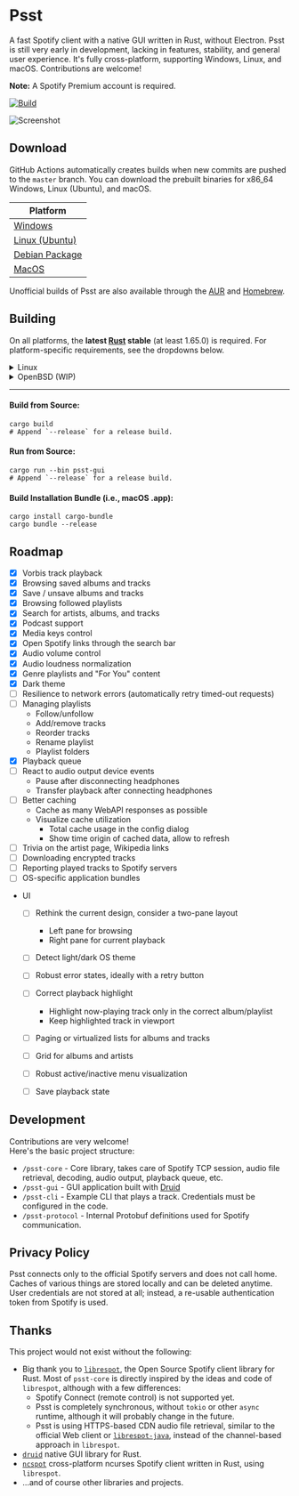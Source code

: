 # Psst

A fast Spotify client with a native GUI written in Rust, without Electron.
Psst is still very early in development, lacking in features, stability, and general user experience.
It's fully cross-platform, supporting Windows, Linux, and macOS.
Contributions are welcome!

**Note:** A Spotify Premium account is required.

[![Build](https://github.com/jpochyla/psst/actions/workflows/build.yml/badge.svg)](https://github.com/jpochyla/psst/actions)

![Screenshot](./psst-gui/assets/screenshot.png)



## Download

GitHub Actions automatically creates builds when new commits are pushed to the `master` branch.
You can download the prebuilt binaries for x86_64 Windows, Linux (Ubuntu), and macOS.

| Platform |
|----------|
| [Windows](https://nightly.link/jpochyla/psst/workflows/build/master/Psst.exe.zip) |
| [Linux (Ubuntu)](https://nightly.link/jpochyla/psst/workflows/build/master/psst-gui.zip) |
| [Debian Package](https://nightly.link/jpochyla/psst/workflows/build/master/psst-deb.zip) |
| [MacOS](https://nightly.link/jpochyla/psst/workflows/build/master/Psst.dmg.zip) |

Unofficial builds of Psst are also available through the [AUR](https://aur.archlinux.org/packages/psst-git) and [Homebrew](https://formulae.brew.sh/cask/psst).


## Building

On all platforms, the **latest [Rust](https://rustup.rs/) stable** (at least 1.65.0) is required.
For platform-specific requirements, see the dropdowns below.

<details>
<summary>Linux</summary>

Our user-interface library, Druid, has two possible backends on Linux: GTK and pure X11, with a Wayland backend in the works.
The default Linux backend is GTK.
Before building on Linux, make sure the required dependencies are installed.

#### Debian/Ubuntu:

```shell
sudo apt-get install libssl-dev libgtk-3-dev libcairo2-dev libasound2-dev
```

#### RHEL/Fedora:

```shell
sudo dnf install openssl-devel gtk3-devel cairo-devel alsa-lib-devel
```
</details>

<details>
<summary>OpenBSD (WIP)</summary>

OpenBSD support is still a WIP, and things will likely not function as intended.
Similar to Linux, Druid defaults to GTK while also providing a pure X11 backend.
Furthermore, bindgen must be able to find LLVM through the expected environment variable.
Only OpenBSD/amd64 has been tested so far.

```shell
doas pkg_add gtk+3 cairo llvm
export LIBCLANG_PATH=/usr/local/lib
```

In case rustc(1) fails building bigger crates
```shell
memory allocation of xxxx bytes failed
error: could not compile `gtk`
Caused by:
  process didn't exit successfully: `rustc --crate-name gtk [...]` (signal: 6, SIGABRT: process abort signal)
warning: build failed, waiting for other jobs to finish...
```
try increasing your user's maximum heap size:
```shell
ulimit -d $(( 2 * `ulimit -d` ))
```

</details>

---

#### Build from Source:
```shell
cargo build
# Append `--release` for a release build.
```

#### Run from Source:
```shell
cargo run --bin psst-gui
# Append `--release` for a release build.
```

#### Build Installation Bundle (i.e., macOS .app):
```shell
cargo install cargo-bundle
cargo bundle --release
```


## Roadmap

- [x] Vorbis track playback
- [x] Browsing saved albums and tracks
- [x] Save / unsave albums and tracks
- [x] Browsing followed playlists
- [x] Search for artists, albums, and tracks
- [x] Podcast support
- [x] Media keys control
- [x] Open Spotify links through the search bar
- [x] Audio volume control
- [x] Audio loudness normalization
- [x] Genre playlists and "For You" content
- [x] Dark theme
- [ ] Resilience to network errors (automatically retry timed-out requests)
- [ ] Managing playlists
    - Follow/unfollow
    - Add/remove tracks
    - Reorder tracks
    - Rename playlist
    - Playlist folders
- [x] Playback queue
- [ ] React to audio output device events
    - Pause after disconnecting headphones
    - Transfer playback after connecting headphones
- [ ] Better caching
    - Cache as many WebAPI responses as possible
    - Visualize cache utilization
        - Total cache usage in the config dialog
        - Show time origin of cached data, allow to refresh
- [ ] Trivia on the artist page, Wikipedia links
- [ ] Downloading encrypted tracks
- [ ] Reporting played tracks to Spotify servers
- [ ] OS-specific application bundles
- UI
    - [ ] Rethink the current design, consider a two-pane layout
        - Left pane for browsing
        - Right pane for current playback
    - [ ] Detect light/dark OS theme
    - [ ] Robust error states, ideally with a retry button
    - [ ] Correct playback highlight
        - Highlight now-playing track only in the correct album/playlist
        - Keep highlighted track in viewport
    - [ ] Paging or virtualized lists for albums and tracks
    - [ ] Grid for albums and artists
    - [ ] Robust active/inactive menu visualization
    - [ ] Save playback state


## Development

Contributions are very welcome!  
Here's the basic project structure:

- `/psst-core` - Core library, takes care of Spotify TCP session, audio file retrieval, decoding, audio output, playback queue, etc.
- `/psst-gui` - GUI application built with [Druid](https://github.com/linebender/druid)
- `/psst-cli` - Example CLI that plays a track.  Credentials must be configured in the code.
- `/psst-protocol` - Internal Protobuf definitions used for Spotify communication.


## Privacy Policy

Psst connects only to the official Spotify servers and does not call home.
Caches of various things are stored locally and can be deleted anytime.
User credentials are not stored at all; instead, a re-usable authentication token from Spotify is used.


## Thanks

This project would not exist without the following:

- Big thank you to [`librespot`](https://github.com/librespot-org/librespot), the Open Source Spotify client library for Rust.  Most of `psst-core` is directly inspired by the ideas and code of `librespot`, although with a few differences:
    - Spotify Connect (remote control) is not supported yet.
    - Psst is completely synchronous, without `tokio` or other `async` runtime, although it will probably change in the future.
    - Psst is using HTTPS-based CDN audio file retrieval, similar to the official Web client or [`librespot-java`](https://github.com/librespot-org/librespot-java), instead of the channel-based approach in `librespot`.
- [`druid`](https://github.com/linebender/druid) native GUI library for Rust.
- [`ncspot`](https://github.com/hrkfdn/ncspot) cross-platform ncurses Spotify client written in Rust, using `librespot`.
- ...and of course other libraries and projects.
